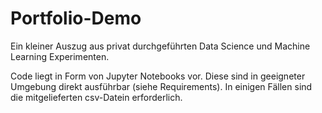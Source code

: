 # Portfolio-Demo

Ein kleiner Auszug aus privat durchgeführten Data Science und Machine Learning Experimenten.

Code liegt in Form von Jupyter Notebooks vor. Diese sind in geeigneter Umgebung direkt ausführbar (siehe Requirements). In einigen Fällen sind die mitgelieferten csv-Datein erforderlich.
